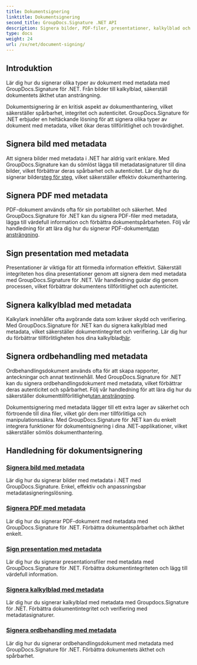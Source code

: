 ```yaml
---
title: Dokumentsignering
linktitle: Dokumentsignering
second_title: GroupDocs.Signature .NET API
description: Signera bilder, PDF-filer, presentationer, kalkylblad och Word-dokument med metadata med GroupDocs.Signature .NET. Förbättra dokumentets äkthet och integritet.
type: docs
weight: 24
url: /sv/net/document-signing/
---
```

## Introduktion

Lär dig hur du signerar olika typer av dokument med metadata med GroupDocs.Signature för .NET. Från bilder till kalkylblad, säkerställ dokumentets äkthet utan ansträngning.

Dokumentsignering är en kritisk aspekt av dokumenthantering, vilket säkerställer spårbarhet, integritet och autenticitet. GroupDocs.Signature för .NET erbjuder en heltäckande lösning för att signera olika typer av dokument med metadata, vilket ökar deras tillförlitlighet och trovärdighet.

## Signera bild med metadata
Att signera bilder med metadata i .NET har aldrig varit enklare. Med GroupDocs.Signature kan du sömlöst lägga till metadatasignaturer till dina bilder, vilket förbättrar deras spårbarhet och autenticitet. Lär dig hur du signerar bilder[steg för steg](./sign-image-with-metadata/), vilket säkerställer effektiv dokumenthantering.

## Signera PDF med metadata
 PDF-dokument används ofta för sin portabilitet och säkerhet. Med GroupDocs.Signature för .NET kan du signera PDF-filer med metadata, lägga till värdefull information och förbättra dokumentspårbarheten. Följ vår handledning för att lära dig hur du signerar PDF-dokument[utan ansträngning](./sign-pdf-with-metadata/).

## Sign presentation med metadata
Presentationer är viktiga för att förmedla information effektivt. Säkerställ integriteten hos dina presentationer genom att signera dem med metadata med GroupDocs.Signature för .NET. Vår handledning guidar dig genom processen, vilket förbättrar dokumentens tillförlitlighet och autenticitet.

## Signera kalkylblad med metadata
Kalkylark innehåller ofta avgörande data som kräver skydd och verifiering. Med GroupDocs.Signature för .NET kan du signera kalkylblad med metadata, vilket säkerställer dokumentintegritet och verifiering. Lär dig hur du förbättrar tillförlitligheten hos dina kalkylblad[här](./sign-spreadsheet-with-metadata/).

## Signera ordbehandling med metadata
 Ordbehandlingsdokument används ofta för att skapa rapporter, anteckningar och annat textinnehåll. Med GroupDocs.Signature för .NET kan du signera ordbehandlingsdokument med metadata, vilket förbättrar deras autenticitet och spårbarhet. Följ vår handledning för att lära dig hur du säkerställer dokumenttillförlitlighet[utan ansträngning](./sign-word-processing-with-metadata/).

Dokumentsignering med metadata lägger till ett extra lager av säkerhet och förtroende till dina filer, vilket gör dem mer tillförlitliga och manipulationssäkra. Med GroupDocs.Signature för .NET kan du enkelt integrera funktioner för dokumentsignering i dina .NET-applikationer, vilket säkerställer sömlös dokumenthantering.

## Handledning för dokumentsignering
### [Signera bild med metadata](./sign-image-with-metadata/)
Lär dig hur du signerar bilder med metadata i .NET med GroupDocs.Signature. Enkel, effektiv och anpassningsbar metadatasigneringslösning.
### [Signera PDF med metadata](./sign-pdf-with-metadata/)
Lär dig hur du signerar PDF-dokument med metadata med GroupDocs.Signature för .NET. Förbättra dokumentspårbarhet och äkthet enkelt.
### [Sign presentation med metadata](./sign-presentation-with-metadata/)
Lär dig hur du signerar presentationsfiler med metadata med GroupDocs.Signature för .NET. Förbättra dokumentintegriteten och lägg till värdefull information.
### [Signera kalkylblad med metadata](./sign-spreadsheet-with-metadata/)
Lär dig hur du signerar kalkylblad med metadata med Groupdocs.Signature för .NET. Förbättra dokumentintegritet och verifiering med metadatasignaturer.
### [Signera ordbehandling med metadata](./sign-word-processing-with-metadata/)
Lär dig hur du signerar ordbehandlingsdokument med metadata med GroupDocs.Signature för .NET. Förbättra dokumentets äkthet och spårbarhet.